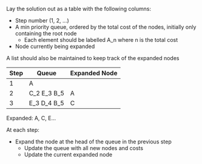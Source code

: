 Lay the solution out as a table with the following columns:
- Step number (1, 2, ...)
- A min priority queue, ordered by the total cost of the nodes, initially only containing the root node
	- Each element should be labelled A_n where n is the total cost
- Node currently being expanded

A list should also be maintained to keep track of the expanded nodes

| Step | Queue       | Expanded Node  |
| ---- | ----------- | ----- |
| 1    | A           |     |
| 2    | C_2 E_3 B_5 | A |
| 3    | E_3 D_4 B_5 | C     |

Expanded: A, C, E...

At each step:
- Expand the node at the head of the queue in the previous step
	- Update the queue with all new nodes and costs
	- Update the current expanded node